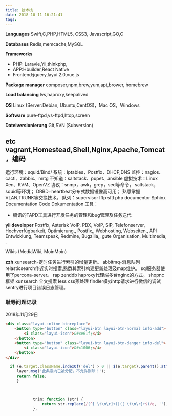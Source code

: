 ```yaml
---
title: 技术栈
date: 2018-10-11 16:21:41
tags:
---
```


**Languages**
Swift,C,PHP,HTML5, CSS3, Javascript,GO,C

**Databases**
Redis,memcache,MySQL

**Frameworks**

* PHP: Laravle,Yii,thinkphp,
* APP:Hbuilder,React Native
* Frontend:jquery,layui 2.0,vue.js

**Package manager**
composer,npm,brew,yum,apt,brower, homebrew

**Load balancing**
lvs,haproxy,keepalived

**OS**
Linux (Server:Debian, Ubuntu,CentOS)，Mac OS，Windows

**Software**
pure-ftpd,vs-ftpd,htop,screen

**Dateiversionierung**
Git,SVN (Subversion)

**etc**
vagrant,Homestead,Shell,Nginx,Apache,Tomcat，编码
--

运行环境：squid/Bind/
系统：Iptables，Postfix，DHCP,DNS
监控：nagios、cacti、zabbix、mrtg
不知道：saltstack、pupet、ansible
虚拟技术：Linux Xen、KVM、OpenVZ
协议：snmp，awk，grep，sed等命令，
saltstack，squid等环境；
DRBD+heartbeat分布式数据镜像高可用；
熟悉掌握VLAN,TRUNK等交换技术。
队列：supervisor
lftp
sftl
php documentor
Sphinx Documentation
Code Dokumentation
 工具：
 
 - 腾讯的TAPD工具进行开发任务的管理和bug管理及任务迭代
 
 **yii developer**
 Postfix, Asterisk VoIP, PBX, VoIP, SIP, Telefonserver, Hochverfügbarkeit, Optimierung,, Postfix,, Webhosting, Webseiten,, API Entwicklung, Teamspeak,  Redmine, Bugzilla,, gute Organisation, Multimedia, , 
 
 Wikis (MediaWiki, MoinMoin)
 
**zzh**
xunsearch-定时任务进行索引的增量更新。
abbitmq-消息队列
relasticsearch作近实时搜索,熟悉其索引构建更新处理及map维护。
sql服务器使用了percona-server。
rap
zenddb
haproxy代理端多台nginx的方式。
shopnc框架
xunsearch 全文搜索
less css预处理
findler模拟http请求进行微信的调试
sentry进行项目错误日志管理。



### 耻辱问题记录

2018年11月29日

```html
<div class="layui-inline btnreplace">
    <button type="button" class="layui-btn layui-btn-normal info-add">
        <i class="layui-icon">&#xe61f;</i>
    </button>             
    <button type="button" class="layui-btn layui-btn-danger info-del">
        <i class="layui-icon">&#x1006;</i>
    </button>
</div>
```

```js
  if (e.target.className.indexOf('del') > 0 || $(e.target).parent().attr('class').indexOf('del') > 0) {
     layer.msg('此条意向已被分配，不允许删除！');            
     return false;
     }



            trim: function (str) {
                return str.replace(/(^[ \t\n\r]+)|([ \t\n\r]+$)/g, '');
            },
```